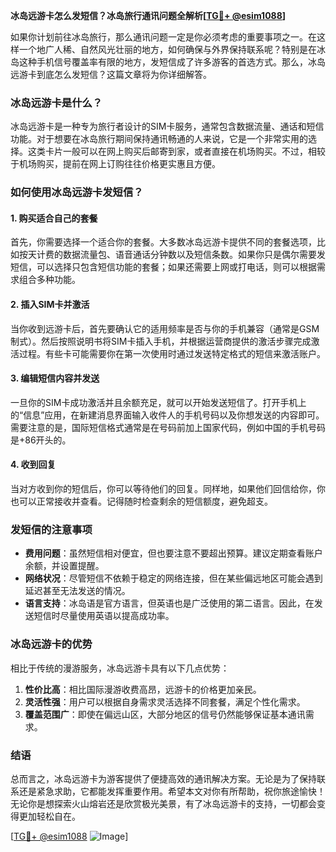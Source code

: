 **冰岛远游卡怎么发短信？冰岛旅行通讯问题全解析[[TG💪+ @esim1088](https://t.me/s/esim1088)]**

如果你计划前往冰岛旅行，那么通讯问题一定是你必须考虑的重要事项之一。在这样一个地广人稀、自然风光壮丽的地方，如何确保与外界保持联系呢？特别是在冰岛这种手机信号覆盖率有限的地方，发短信成了许多游客的首选方式。那么，冰岛远游卡到底怎么发短信？这篇文章将为你详细解答。

### 冰岛远游卡是什么？

冰岛远游卡是一种专为旅行者设计的SIM卡服务，通常包含数据流量、通话和短信功能。对于想要在冰岛旅行期间保持通讯畅通的人来说，它是一个非常实用的选择。这类卡片一般可以在网上购买后邮寄到家，或者直接在机场购买。不过，相较于机场购买，提前在网上订购往往价格更实惠且方便。

### 如何使用冰岛远游卡发短信？

#### 1. 购买适合自己的套餐

首先，你需要选择一个适合你的套餐。大多数冰岛远游卡提供不同的套餐选项，比如按天计费的数据流量包、语音通话分钟数以及短信条数。如果你只是偶尔需要发短信，可以选择只包含短信功能的套餐；如果还需要上网或打电话，则可以根据需求组合多种功能。

#### 2. 插入SIM卡并激活

当你收到远游卡后，首先要确认它的适用频率是否与你的手机兼容（通常是GSM制式）。然后按照说明书将SIM卡插入手机，并根据运营商提供的激活步骤完成激活过程。有些卡可能需要你在第一次使用时通过发送特定格式的短信来激活账户。

#### 3. 编辑短信内容并发送

一旦你的SIM卡成功激活并且余额充足，就可以开始发送短信了。打开手机上的“信息”应用，在新建消息界面输入收件人的手机号码以及你想发送的内容即可。需要注意的是，国际短信格式通常是在号码前加上国家代码，例如中国的手机号码是+86开头的。

#### 4. 收到回复

当对方收到你的短信后，你可以等待他们的回复。同样地，如果他们回信给你，你也可以正常接收并查看。记得随时检查剩余的短信额度，避免超支。

### 发短信的注意事项

- **费用问题**：虽然短信相对便宜，但也要注意不要超出预算。建议定期查看账户余额，并设置提醒。
- **网络状况**：尽管短信不依赖于稳定的网络连接，但在某些偏远地区可能会遇到延迟甚至无法发送的情况。
- **语言支持**：冰岛语是官方语言，但英语也是广泛使用的第二语言。因此，在发送短信时尽量使用英语以提高成功率。

### 冰岛远游卡的优势

相比于传统的漫游服务，冰岛远游卡具有以下几点优势：

1. **性价比高**：相比国际漫游收费高昂，远游卡的价格更加亲民。
2. **灵活性强**：用户可以根据自身需求灵活选择不同套餐，满足个性化需求。
3. **覆盖范围广**：即使在偏远山区，大部分地区的信号仍然能够保证基本通讯需求。

### 结语

总而言之，冰岛远游卡为游客提供了便捷高效的通讯解决方案。无论是为了保持联系还是紧急求助，它都能发挥重要作用。希望本文对你有所帮助，祝你旅途愉快！无论你是想探索火山熔岩还是欣赏极光美景，有了冰岛远游卡的支持，一切都会变得更加轻松自在。

[[TG💪+ @esim1088](https://t.me/s/esim1088) ![Image](https://i.postimg.cc/4NQfJmqS/Snipaste-2025-05-13-00-14-12.png)]